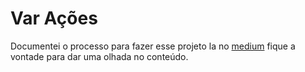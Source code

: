 # Var Ações
Documentei o processo para fazer esse projeto la no [medium](https://medium.com/@kakabuchweitz/var-de-uma-carteira-de-investimentos-excel-60b8ffde5322) fique a vontade para dar uma olhada no conteúdo.

 
